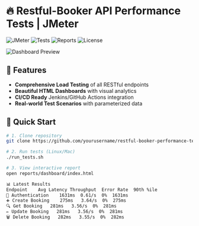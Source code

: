 # 🔥 Restful-Booker API Performance Tests | JMeter

![JMeter](https://img.shields.io/badge/Apache_JMeter-5.6-red)
![Tests](https://img.shields.io/badge/Tests-8_passed-brightgreen)
![Reports](https://img.shields.io/badge/Reports-HTML_Dashboard-blue)
![License](https://img.shields.io/badge/License-MIT-green)

![Dashboard Preview](https://i.imgur.com/Jq5mG7p.png)

## 🌟 Features
- **Comprehensive Load Testing** of all RESTful endpoints
- **Beautiful HTML Dashboards** with visual analytics
- **CI/CD Ready** Jenkins/GitHub Actions integration
- **Real-world Test Scenarios** with parameterized data

## 🚀 Quick Start
```bash
# 1. Clone repository
git clone https://github.com/yourusername/restful-booker-performance-tests-jmeter.git

# 2. Run tests (Linux/Mac)
./run_tests.sh

# 3. View interactive report
open reports/dashboard/index.html

📊 Latest Results
Endpoint	Avg Latency	Throughput	Error Rate	90th %ile
🔐 Authentication	1631ms	0.61/s	0%	1631ms
➕ Create Booking	275ms	3.64/s	0%	275ms
🔍 Get Booking	281ms	3.56/s	0%	281ms
✏️ Update Booking	281ms	3.56/s	0%	281ms
🗑️ Delete Booking	282ms	3.55/s	0%	282ms
